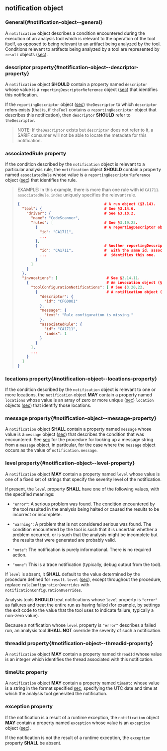 ## notification object

### General{#notification-object--general}

A `notification` object describes a condition encountered during the execution of an analysis tool which is relevant to the operation of the tool itself, as opposed to being relevant to an artifact being analyzed by the tool. Conditions relevant to artifacts being analyzed by a tool are represented by `result` objects ([sec](#result-object)).

### descriptor property{#notification-object--descriptor-property}

A `notification` object **SHOULD** contain a property named `descriptor` whose value is a `reportingDescriptorReference` object ([sec](#reportingdescriptorreference-object)) that identifies this notification.

If the `reportingDescriptor` object ([sec](#reportingdescriptor-object)) `theDescriptor` to which `descriptor` refers exists (that is, if `theTool` contains a `reportingDescriptor` object that describes this notification), then `descriptor` **SHOULD** refer to `theDescriptor`.

> NOTE: If `theDescriptor` exists but `descriptor` does not refer to it, a SARIF consumer will not be able to locate the metadata for this notification.

### associatedRule property

If the condition described by the `notification` object is relevant to a particular analysis rule, the `notification` object **SHOULD** contain a property named `associatedRule` whose value is a `reportingDescriptorReference` object ([sec](#reportingdescriptorreference-object)) that identifies the rule.

> EXAMPLE: In this example, there is more than one rule with id `CA1711`. `associatedRule.index` uniquely specifies the relevant rule.
> 
> ```json
> {                                      # A run object (§3.14).
>   "tool": {                            # See §3.14.6.
>     "driver": {                        # See §3.18.2.
>       "name": "CodeScanner",
>       "rules": [                       # See §3.19.23.
>         {                              # A reportingDescriptor object (§3.49).
>           "id": "CA1711",
>           ...
>         },
>         {                              # Another reportingDescriptor object
>           "id": "CA1711",              #  with the same id. associatedRule.id
>           ...                          #  identifies this one.
>         }
>       ]
>     }
>   },
>   "invocations": [                      # See §3.14.11.
>     {                                   # An invocation object (§3.20).
>       "toolConfigurationNotifications": [ # See §3.20.22.
>         {                               # A notification object (§3.58).
>           "descriptor": {
>             "id": "CFG0001"
>           },
>           "message": {
>             "text": "Rule configuration is missing."
>           },
>           "associatedRule": {
>             "id": "CA1711",
>             "index": 1
>           }
>         }
>       ],
>       ...
>     }
>   ]
> }
> ```

### locations property{#notification-object--locations-property}

If the condition described by the `notification` object is relevant to one or more locations, the `notification` object **MAY** contain a property named `locations` whose value is an array of zero or more unique ([sec](#array-properties-with-unique-values)) `location` objects ([sec](#location-object)) that identify those locations.

### message property{#notification-object--message-property}

A `notification` object **SHALL** contain a property named `message` whose value is a `message` object ([sec](#message-object)) that describes the condition that was encountered. See [sec](#message-string-lookup) for the procedure for looking up a message string from a `message` object, in particular, for the case where the `message` object occurs as the value of `notification.message`.

### level property{#notification-object--level-property}

A `notification` object **MAY** contain a property named `level` whose value is one of a fixed set of strings that specify the severity level of the notification.

If present, the `level` property **SHALL** have one of the following values, with the specified meanings:

- `"error"`: A serious problem was found. The condition encountered by the tool resulted in the analysis being halted or caused the results to be incorrect or incomplete.

- `"warning"`: A problem that is not considered serious was found. The condition encountered by the tool is such that it is uncertain whether a problem occurred, or is such that the analysis might be incomplete but the results that were generated are probably valid.

- `"note"`: The notification is purely informational. There is no required action.

- `"none"`: This is a trace notification (typically, debug output from the tool).

If `level` is absent, it **SHALL** default to the value determined by the procedure defined for `result.level` ([sec](#result-object--level-property)), except throughout the procedure, replace `ruleConfigurationOverrides` with `notificationConfigurationOverrides`.

Analysis tools **SHOULD** treat notifications whose `level` property is `"error"` as failures and treat the entire run as having failed (for example, by settings the exit code to the value that the tool uses to indicate failure, typically a non-zero value).

Because a notification whose `level` property is `"error"` describes a failed run, an analysis tool **SHALL NOT** override the severity of such a notification.

### threadId property{#notification-object--threadid-property}

A `notification` object **MAY** contain a property named `threadId` whose value is an integer which identifies the thread associated with this notification.

### timeUtc property

A `notification` object **MAY** contain a property named `timeUtc` whose value is a string in the format specified [sec](#datetime-properties), specifying the UTC date and time at which the analysis tool generated the notification.

### exception property

If the notification is a result of a runtime exception, the `notification` object **MAY** contain a property named `exception` whose value is an `exception` object ([sec](#exception-object)).

If the notification is not the result of a runtime exception, the `exception` property **SHALL** be absent.
